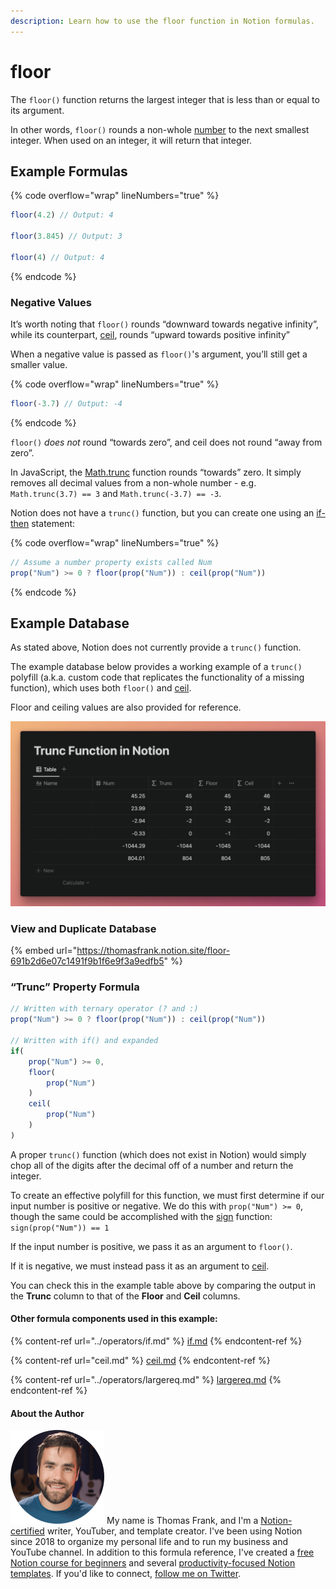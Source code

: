 ```yaml
---
description: Learn how to use the floor function in Notion formulas.
---
```


# floor

The `floor()` function returns the largest integer that is less than or equal to its argument.

In other words, `floor()` rounds a non-whole [number](../../formula-basics/data-types/number.md) to the next smallest integer. When used on an integer, it will return that integer.

## Example Formulas

{% code overflow="wrap" lineNumbers="true" %}
```jsx
floor(4.2) // Output: 4

floor(3.845) // Output: 3

floor(4) // Output: 4
```
{% endcode %}

### Negative Values

It’s worth noting that `floor()` rounds “downward towards negative infinity”, while its counterpart, [ceil](ceil.md), rounds “upward towards positive infinity”

When a negative value is passed as `floor()`'s argument, you’ll still get a smaller value.

{% code overflow="wrap" lineNumbers="true" %}
```jsx
floor(-3.7) // Output: -4
```
{% endcode %}

`floor()` _does not_ round “towards zero”, and ceil does not round “away from zero”.

In JavaScript, the [Math.trunc](https://developer.mozilla.org/en-US/docs/Web/JavaScript/Reference/Global\_Objects/Math/trunc) function rounds “towards” zero. It simply removes all decimal values from a non-whole number - e.g. `Math.trunc(3.7) == 3` and `Math.trunc(-3.7) == -3`.

Notion does not have a `trunc()` function, but you can create one using an [if-then](../operators/if.md) statement:

{% code overflow="wrap" lineNumbers="true" %}
```jsx
// Assume a number property exists called Num
prop("Num") >= 0 ? floor(prop("Num")) : ceil(prop("Num"))
```
{% endcode %}

## Example Database

As stated above, Notion does not currently provide a `trunc()` function.&#x20;

The example database below provides a working example of a `trunc()` polyfill (a.k.a. custom code that replicates the functionality of a missing function), which uses both `floor()` and [ceil](ceil.md).

Floor and ceiling values are also provided for reference.

![](<../../.gitbook/assets/Floor Function - Notion Formulas.png>)

### View and Duplicate Database

{% embed url="https://thomasfrank.notion.site/floor-691b2d6e07c1491f9b1f6e9f3a9edfb5" %}

### “Trunc” Property Formula

```jsx
// Written with ternary operator (? and :)
prop("Num") >= 0 ? floor(prop("Num")) : ceil(prop("Num"))

// Written with if() and expanded
if(
    prop("Num") >= 0,
    floor(
        prop("Num")
    )
    ceil(
        prop("Num")
    )
)
```

A proper `trunc()` function (which does not exist in Notion) would simply chop all of the digits after the decimal off of a number and return the integer.

To create an effective polyfill for this function, we must first determine if our input number is positive or negative. We do this with `prop("Num") >= 0`, though the same could be accomplished with the [sign](sign.md) function: `sign(prop("Num")) == 1`

If the input number is positive, we pass it as an argument to `floor()`.

If it is negative, we must instead pass it as an argument to [ceil](ceil.md).

You can check this in the example table above by comparing the output in the **Trunc** column to that of the **Floor** and **Ceil** columns.

#### Other formula components used in this example:

{% content-ref url="../operators/if.md" %}
[if.md](../operators/if.md)
{% endcontent-ref %}

{% content-ref url="ceil.md" %}
[ceil.md](ceil.md)
{% endcontent-ref %}

{% content-ref url="../operators/largereq.md" %}
[largereq.md](../operators/largereq.md)
{% endcontent-ref %}

#### About the Author

<img src="../../.gitbook/assets/Notion Fundamentals with Thomas Frank - Avatar 2021 compressed (1).png" alt="" data-size="line"> My name is Thomas Frank, and I'm a [Notion-certified](https://www.credly.com/badges/95fae13a-17bf-4b4a-a3d2-d58c8a3e6a2a/public\_url) writer, YouTuber, and template creator. I've been using Notion since 2018 to organize my personal life and to run my business and YouTube channel. In addition to this formula reference, I've created a [free Notion course for beginners](https://thomasjfrank.com/fundamentals/) and several [productivity-focused Notion templates](https://thomasjfrank.com/templates/). If you'd like to connect, [follow me on Twitter](https://twitter.com/TomFrankly).
